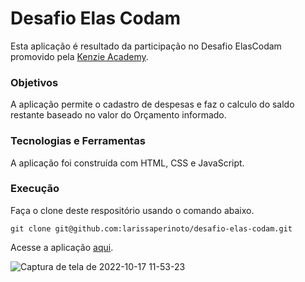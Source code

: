 # Desafio Elas Codam

Esta aplicação é resultado da participação no Desafio ElasCodam promovido pela [Kenzie Academy](https://kenzie.com.br/).

### Objetivos

A aplicação permite o cadastro de despesas e faz o calculo do saldo restante baseado no valor do Orçamento informado.

### Tecnologias e Ferramentas

A aplicação foi construída com HTML, CSS e JavaScript.

### Execução

Faça o clone deste respositório usando o comando abaixo.

    git clone git@github.com:larissaperinoto/desafio-elas-codam.git
    
Acesse a aplicação [aqui](https://larissaperinoto.github.io/desafio-elas-codam/).

![Captura de tela de 2022-10-17 11-53-23](https://user-images.githubusercontent.com/98956659/196210300-be5eb3e1-4df7-4631-a7bb-27b4239d86d8.png)

